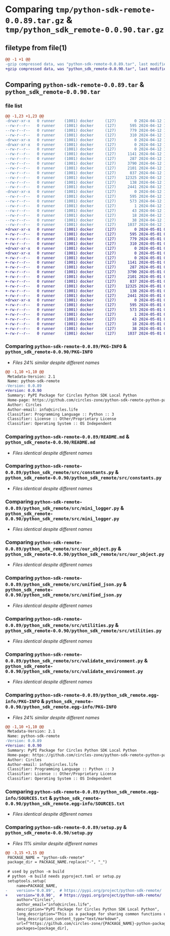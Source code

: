 # Comparing `tmp/python-sdk-remote-0.0.89.tar.gz` & `tmp/python_sdk_remote-0.0.90.tar.gz`

## filetype from file(1)

```diff
@@ -1 +1 @@
-gzip compressed data, was "python-sdk-remote-0.0.89.tar", last modified: Fri Apr 12 14:49:44 2024, max compression
+gzip compressed data, was "python_sdk_remote-0.0.90.tar", last modified: Wed May  1 07:16:07 2024, max compression
```

## Comparing `python-sdk-remote-0.0.89.tar` & `python_sdk_remote-0.0.90.tar`

### file list

```diff
@@ -1,23 +1,23 @@
-drwxr-xr-x   0 runner    (1001) docker     (127)        0 2024-04-12 14:49:44.498249 python-sdk-remote-0.0.89/
--rw-r--r--   0 runner    (1001) docker     (127)      595 2024-04-12 14:49:44.498249 python-sdk-remote-0.0.89/PKG-INFO
--rw-r--r--   0 runner    (1001) docker     (127)      779 2024-04-12 14:49:29.000000 python-sdk-remote-0.0.89/README.md
--rw-r--r--   0 runner    (1001) docker     (127)      310 2024-04-12 14:49:29.000000 python-sdk-remote-0.0.89/pyproject.toml
-drwxr-xr-x   0 runner    (1001) docker     (127)        0 2024-04-12 14:49:44.494249 python-sdk-remote-0.0.89/python_sdk_remote/
-drwxr-xr-x   0 runner    (1001) docker     (127)        0 2024-04-12 14:49:44.498249 python-sdk-remote-0.0.89/python_sdk_remote/src/
--rw-r--r--   0 runner    (1001) docker     (127)        0 2024-04-12 14:49:29.000000 python-sdk-remote-0.0.89/python_sdk_remote/src/__init__.py
--rw-r--r--   0 runner    (1001) docker     (127)     1141 2024-04-12 14:49:29.000000 python-sdk-remote-0.0.89/python_sdk_remote/src/constants.py
--rw-r--r--   0 runner    (1001) docker     (127)      287 2024-04-12 14:49:29.000000 python-sdk-remote-0.0.89/python_sdk_remote/src/item.py
--rw-r--r--   0 runner    (1001) docker     (127)     3790 2024-04-12 14:49:29.000000 python-sdk-remote-0.0.89/python_sdk_remote/src/mini_logger.py
--rw-r--r--   0 runner    (1001) docker     (127)     2101 2024-04-12 14:49:29.000000 python-sdk-remote-0.0.89/python_sdk_remote/src/our_object.py
--rw-r--r--   0 runner    (1001) docker     (127)      837 2024-04-12 14:49:29.000000 python-sdk-remote-0.0.89/python_sdk_remote/src/unified_json.py
--rw-r--r--   0 runner    (1001) docker     (127)    12325 2024-04-12 14:49:29.000000 python-sdk-remote-0.0.89/python_sdk_remote/src/utilities.py
--rw-r--r--   0 runner    (1001) docker     (127)      138 2024-04-12 14:49:29.000000 python-sdk-remote-0.0.89/python_sdk_remote/src/valid_json_versions.py
--rw-r--r--   0 runner    (1001) docker     (127)     2441 2024-04-12 14:49:29.000000 python-sdk-remote-0.0.89/python_sdk_remote/src/validate_environment.py
-drwxr-xr-x   0 runner    (1001) docker     (127)        0 2024-04-12 14:49:44.498249 python-sdk-remote-0.0.89/python_sdk_remote.egg-info/
--rw-r--r--   0 runner    (1001) docker     (127)      595 2024-04-12 14:49:44.000000 python-sdk-remote-0.0.89/python_sdk_remote.egg-info/PKG-INFO
--rw-r--r--   0 runner    (1001) docker     (127)      573 2024-04-12 14:49:44.000000 python-sdk-remote-0.0.89/python_sdk_remote.egg-info/SOURCES.txt
--rw-r--r--   0 runner    (1001) docker     (127)        1 2024-04-12 14:49:44.000000 python-sdk-remote-0.0.89/python_sdk_remote.egg-info/dependency_links.txt
--rw-r--r--   0 runner    (1001) docker     (127)       43 2024-04-12 14:49:44.000000 python-sdk-remote-0.0.89/python_sdk_remote.egg-info/requires.txt
--rw-r--r--   0 runner    (1001) docker     (127)       18 2024-04-12 14:49:44.000000 python-sdk-remote-0.0.89/python_sdk_remote.egg-info/top_level.txt
--rw-r--r--   0 runner    (1001) docker     (127)       38 2024-04-12 14:49:44.498249 python-sdk-remote-0.0.89/setup.cfg
--rw-r--r--   0 runner    (1001) docker     (127)     1037 2024-04-12 14:49:29.000000 python-sdk-remote-0.0.89/setup.py
+drwxr-xr-x   0 runner    (1001) docker     (127)        0 2024-05-01 07:16:07.507834 python_sdk_remote-0.0.90/
+-rw-r--r--   0 runner    (1001) docker     (127)      595 2024-05-01 07:16:07.507834 python_sdk_remote-0.0.90/PKG-INFO
+-rw-r--r--   0 runner    (1001) docker     (127)      779 2024-05-01 07:15:53.000000 python_sdk_remote-0.0.90/README.md
+-rw-r--r--   0 runner    (1001) docker     (127)      310 2024-05-01 07:15:53.000000 python_sdk_remote-0.0.90/pyproject.toml
+drwxr-xr-x   0 runner    (1001) docker     (127)        0 2024-05-01 07:16:07.503834 python_sdk_remote-0.0.90/python_sdk_remote/
+drwxr-xr-x   0 runner    (1001) docker     (127)        0 2024-05-01 07:16:07.507834 python_sdk_remote-0.0.90/python_sdk_remote/src/
+-rw-r--r--   0 runner    (1001) docker     (127)        0 2024-05-01 07:15:53.000000 python_sdk_remote-0.0.90/python_sdk_remote/src/__init__.py
+-rw-r--r--   0 runner    (1001) docker     (127)     1141 2024-05-01 07:15:53.000000 python_sdk_remote-0.0.90/python_sdk_remote/src/constants.py
+-rw-r--r--   0 runner    (1001) docker     (127)      287 2024-05-01 07:15:53.000000 python_sdk_remote-0.0.90/python_sdk_remote/src/item.py
+-rw-r--r--   0 runner    (1001) docker     (127)     3790 2024-05-01 07:15:53.000000 python_sdk_remote-0.0.90/python_sdk_remote/src/mini_logger.py
+-rw-r--r--   0 runner    (1001) docker     (127)     2101 2024-05-01 07:15:53.000000 python_sdk_remote-0.0.90/python_sdk_remote/src/our_object.py
+-rw-r--r--   0 runner    (1001) docker     (127)      837 2024-05-01 07:15:53.000000 python_sdk_remote-0.0.90/python_sdk_remote/src/unified_json.py
+-rw-r--r--   0 runner    (1001) docker     (127)    12325 2024-05-01 07:15:53.000000 python_sdk_remote-0.0.90/python_sdk_remote/src/utilities.py
+-rw-r--r--   0 runner    (1001) docker     (127)      138 2024-05-01 07:15:53.000000 python_sdk_remote-0.0.90/python_sdk_remote/src/valid_json_versions.py
+-rw-r--r--   0 runner    (1001) docker     (127)     2441 2024-05-01 07:15:53.000000 python_sdk_remote-0.0.90/python_sdk_remote/src/validate_environment.py
+drwxr-xr-x   0 runner    (1001) docker     (127)        0 2024-05-01 07:16:07.507834 python_sdk_remote-0.0.90/python_sdk_remote.egg-info/
+-rw-r--r--   0 runner    (1001) docker     (127)      595 2024-05-01 07:16:07.000000 python_sdk_remote-0.0.90/python_sdk_remote.egg-info/PKG-INFO
+-rw-r--r--   0 runner    (1001) docker     (127)      573 2024-05-01 07:16:07.000000 python_sdk_remote-0.0.90/python_sdk_remote.egg-info/SOURCES.txt
+-rw-r--r--   0 runner    (1001) docker     (127)        1 2024-05-01 07:16:07.000000 python_sdk_remote-0.0.90/python_sdk_remote.egg-info/dependency_links.txt
+-rw-r--r--   0 runner    (1001) docker     (127)       43 2024-05-01 07:16:07.000000 python_sdk_remote-0.0.90/python_sdk_remote.egg-info/requires.txt
+-rw-r--r--   0 runner    (1001) docker     (127)       18 2024-05-01 07:16:07.000000 python_sdk_remote-0.0.90/python_sdk_remote.egg-info/top_level.txt
+-rw-r--r--   0 runner    (1001) docker     (127)       38 2024-05-01 07:16:07.507834 python_sdk_remote-0.0.90/setup.cfg
+-rw-r--r--   0 runner    (1001) docker     (127)     1037 2024-05-01 07:15:53.000000 python_sdk_remote-0.0.90/setup.py
```

### Comparing `python-sdk-remote-0.0.89/PKG-INFO` & `python_sdk_remote-0.0.90/PKG-INFO`

 * *Files 24% similar despite different names*

```diff
@@ -1,10 +1,10 @@
 Metadata-Version: 2.1
 Name: python-sdk-remote
-Version: 0.0.89
+Version: 0.0.90
 Summary: PyPI Package for Circles Python SDK Local Python
 Home-page: https://github.com/circles-zone/python-sdk-remote-python-package
 Author: Circles
 Author-email: info@circles.life
 Classifier: Programming Language :: Python :: 3
 Classifier: License :: Other/Proprietary License
 Classifier: Operating System :: OS Independent
```

### Comparing `python-sdk-remote-0.0.89/README.md` & `python_sdk_remote-0.0.90/README.md`

 * *Files identical despite different names*

### Comparing `python-sdk-remote-0.0.89/python_sdk_remote/src/constants.py` & `python_sdk_remote-0.0.90/python_sdk_remote/src/constants.py`

 * *Files identical despite different names*

### Comparing `python-sdk-remote-0.0.89/python_sdk_remote/src/mini_logger.py` & `python_sdk_remote-0.0.90/python_sdk_remote/src/mini_logger.py`

 * *Files identical despite different names*

### Comparing `python-sdk-remote-0.0.89/python_sdk_remote/src/our_object.py` & `python_sdk_remote-0.0.90/python_sdk_remote/src/our_object.py`

 * *Files identical despite different names*

### Comparing `python-sdk-remote-0.0.89/python_sdk_remote/src/unified_json.py` & `python_sdk_remote-0.0.90/python_sdk_remote/src/unified_json.py`

 * *Files identical despite different names*

### Comparing `python-sdk-remote-0.0.89/python_sdk_remote/src/utilities.py` & `python_sdk_remote-0.0.90/python_sdk_remote/src/utilities.py`

 * *Files identical despite different names*

### Comparing `python-sdk-remote-0.0.89/python_sdk_remote/src/validate_environment.py` & `python_sdk_remote-0.0.90/python_sdk_remote/src/validate_environment.py`

 * *Files identical despite different names*

### Comparing `python-sdk-remote-0.0.89/python_sdk_remote.egg-info/PKG-INFO` & `python_sdk_remote-0.0.90/python_sdk_remote.egg-info/PKG-INFO`

 * *Files 24% similar despite different names*

```diff
@@ -1,10 +1,10 @@
 Metadata-Version: 2.1
 Name: python-sdk-remote
-Version: 0.0.89
+Version: 0.0.90
 Summary: PyPI Package for Circles Python SDK Local Python
 Home-page: https://github.com/circles-zone/python-sdk-remote-python-package
 Author: Circles
 Author-email: info@circles.life
 Classifier: Programming Language :: Python :: 3
 Classifier: License :: Other/Proprietary License
 Classifier: Operating System :: OS Independent
```

### Comparing `python-sdk-remote-0.0.89/python_sdk_remote.egg-info/SOURCES.txt` & `python_sdk_remote-0.0.90/python_sdk_remote.egg-info/SOURCES.txt`

 * *Files identical despite different names*

### Comparing `python-sdk-remote-0.0.89/setup.py` & `python_sdk_remote-0.0.90/setup.py`

 * *Files 11% similar despite different names*

```diff
@@ -3,15 +3,15 @@
 PACKAGE_NAME = "python-sdk-remote"
 package_dir = PACKAGE_NAME.replace("-", "_")
 
 # used by python -m build
 # python -m build needs pyproject.toml or setup.py
 setuptools.setup(
     name=PACKAGE_NAME,
-    version='0.0.89',  # https://pypi.org/project/python-sdk-remote/
+    version='0.0.90',  # https://pypi.org/project/python-sdk-remote/
     author="Circles",
     author_email="info@circles.life",
     description="PyPI Package for Circles Python SDK Local Python",
     long_description="This is a package for sharing common functions used in different repositories",
     long_description_content_type="text/markdown",
     url=f"https://github.com/circles-zone/{PACKAGE_NAME}-python-package",
     packages=[package_dir],
```

